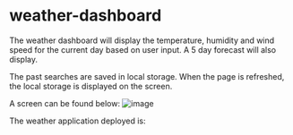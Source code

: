 # weather-dashboard

The weather dashboard will display the temperature, humidity and wind speed for the current day based on user input. A 5 day forecast will also display. 

The past searches are saved in local storage. When the page is refreshed, the local storage is displayed on the screen.

A screen can be found below:
![image](https://user-images.githubusercontent.com/89113028/138197741-e7018e55-22b6-4da0-a42c-7e50962c470f.png)



The weather application deployed is: 
